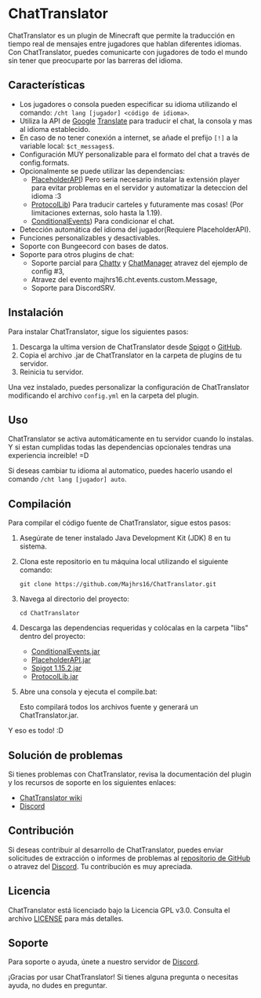 # ChatTranslator

ChatTranslator es un plugin de Minecraft que permite la traducción en tiempo real de mensajes entre jugadores que hablan diferentes idiomas. Con ChatTranslator, puedes comunicarte con jugadores de todo el mundo sin tener que preocuparte por las barreras del idioma.

## Características

- Los jugadores o consola pueden especificar su idioma utilizando el comando: `/cht lang [jugador] <código de idioma>`.
- Utiliza la API de [Google](https://www.google.com/) [Translate](https://translate.google.com/) para traducir el chat, la consola y mas al idioma establecido.
- En caso de no tener conexión a internet, se añade el prefijo `[!]` a la variable local: `$ct_messages$`.
- Configuración MUY personalizable para el formato del chat a través de config.formats.
- Opcionalmente se puede utilizar las dependencias:
  - [PlaceholderAPI](https://www.spigotmc.org/resources/placeholderapi.6245/)) Pero seria necesario instalar la extensión player para evitar
    problemas en el servidor y automatizar la deteccion del idioma :3
  - [ProtocolLib](https://www.spigotmc.org/resources/protocollib.1997/)) Para traducir carteles y futuramente mas cosas! (Por limitaciones externas, solo hasta la 1.19).
  - [ConditionalEvents](https://www.spigotmc.org/resources/conditionalevents-custom-actions-for-certain-events-1-8-1-19-4.82271/)) Para condicionar el chat.
- Detección automática del idioma del jugador(Requiere PlaceholderAPI).
- Funciones personalizables y desactivables.
- Soporte con Bungeecord con bases de datos.
- Soporte para otros plugins de chat:
  - Soporte parcial para [Chatty](https://www.spigotmc.org/resources/chatty-lightweight-universal-bukkit-chat-system-solution-1-7-10-1-19.59411/) y [ChatManager](https://www.spigotmc.org/resources/chat-manager-1-8-1-19-30-features-and-40-commands.52245/) atravez del ejemplo de config #3,
  - Atravez del evento majhrs16.cht.events.custom.Message,
  - Soporte para DiscordSRV.

## Instalación

Para instalar ChatTranslator, sigue los siguientes pasos:

1. Descarga la ultima version de ChatTranslator desde [Spigot](https://www.spigotmc.org/resources/chattranslator.106604/) o [GitHub](https://github.com/CreativeMD/ChatTranslator/releases).
2. Copia el archivo .jar de ChatTranslator en la carpeta de plugins de tu servidor.
3. Reinicia tu servidor.

Una vez instalado, puedes personalizar la configuración de ChatTranslator modificando el archivo `config.yml` en la carpeta del plugin.

## Uso

ChatTranslator se activa automáticamente en tu servidor cuando lo instalas. Y si estan cumplidas todas las dependencias opcionales tendras una experiencia increible! =D

Si deseas cambiar tu idioma al automatico, puedes hacerlo usando el comando `/cht lang [jugador] auto`.

## Compilación

Para compilar el código fuente de ChatTranslator, sigue estos pasos:

1. Asegúrate de tener instalado Java Development Kit (JDK) 8 en tu sistema.
2. Clona este repositorio en tu máquina local utilizando el siguiente comando:

   ```
   git clone https://github.com/Majhrs16/ChatTranslator.git
   ```

3. Navega al directorio del proyecto:

   ```
   cd ChatTranslator
   ```

4. Descarga las dependencias requeridas y colócalas en la carpeta "libs" dentro del proyecto:

   - [ConditionalEvents.jar](https://www.spigotmc.org/resources/conditionalevents-custom-actions-for-certain-events-1-8-1-19-4.82271/)
   - [PlaceholderAPI.jar](https://www.spigotmc.org/resources/placeholderapi.6245/)
   - [Spigot 1.15.2.jar](https://getbukkit.org/download/spigot)
   - [ProtocolLib.jar](https://www.spigotmc.org/resources/protocollib.1997/)

5. Abre una consola y ejecuta el compile.bat:

   Esto compilará todos los archivos fuente y generará un ChatTranslator.jar.

Y eso es todo! :D

## Solución de problemas

Si tienes problemas con ChatTranslator, revisa la documentación del plugin y los recursos de soporte en los siguientes enlaces:

- [ChatTranslator wiki](https://github.com/Majhrs16/ChatTranslator/wiki)
- [Discord](https://discord.gg/kZxHnSVPTg)

## Contribución

Si deseas contribuir al desarrollo de ChatTranslator, puedes enviar solicitudes de extracción o informes de problemas al [repositorio de GitHub](https://github.com/Majhrs16/ChatTranslator) o atravez del [Discord](https://discord.gg/kZxHnSVPTg). Tu contribución es muy apreciada.

## Licencia

ChatTranslator está licenciado bajo la Licencia GPL v3.0. Consulta el archivo [LICENSE](LICENSE) para más detalles.

## Soporte

Para soporte o ayuda, únete a nuestro servidor de [Discord](https://discord.gg/kZxHnSVPTg).

¡Gracias por usar ChatTranslator! Si tienes alguna pregunta o necesitas ayuda, no dudes en preguntar.
